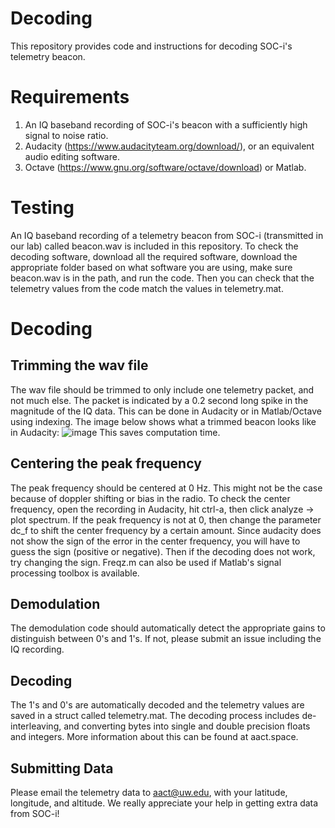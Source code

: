 # Decoding
This repository provides code and instructions for decoding SOC-i's telemetry beacon.
# Requirements
1. An IQ baseband recording of SOC-i's beacon with a sufficiently high signal to noise ratio.
2. Audacity (https://www.audacityteam.org/download/), or an equivalent audio editing software.
3. Octave (https://www.gnu.org/software/octave/download) or Matlab.
# Testing
An IQ baseband recording of a telemetry beacon from SOC-i (transmitted in our lab) called beacon.wav is included in this repository. To check the decoding software, download all the required software, download the appropriate folder based on what software you are using, make sure beacon.wav is in the path, and run the code. Then you can check that the telemetry values from the code match the values in telemetry.mat. 
# Decoding
## Trimming the wav file
The wav file should be trimmed to only include one telemetry packet, and not much else. The packet is indicated by a 0.2 second long spike in the magnitude of the IQ data. This can be done in Audacity or in Matlab/Octave using indexing. The image below shows what a trimmed beacon looks like in Audacity: ![image](https://user-images.githubusercontent.com/77480142/161694635-51c778af-e72b-4da8-9860-8d6b158166d4.png) This saves computation time.
## Centering the peak frequency
The peak frequency should be centered at 0 Hz. This might not be the case because of doppler shifting or bias in the radio. To check the center frequency, open the recording in Audacity, hit ctrl-a, then click analyze -> plot spectrum. If the peak frequency is not at 0, then change the parameter dc_f to shift the center frequency by a certain amount. Since audacity does not show the sign of the error in the center frequency, you will have to guess the sign (positive or negative). Then if the decoding does not work, try changing the sign. Freqz.m can also be used if Matlab's signal processing toolbox is available.
## Demodulation
The demodulation code should automatically detect the appropriate gains to distinguish between 0's and 1's. If not, please submit an issue including the IQ recording.
## Decoding
The 1's and 0's are automatically decoded and the telemetry values are saved in a struct called telemetry.mat. The decoding process includes de-interleaving, and converting bytes into single and double precision floats and integers. More information about this can be found at aact.space. 
## Submitting Data
Please email the telemetry data to aact@uw.edu, with your latitude, longitude, and altitude. We really appreciate your help in getting extra data from SOC-i!


